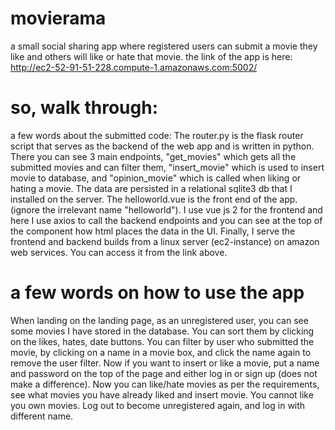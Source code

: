 # movierama
a small social sharing app where registered users can submit a movie they like and others will like or hate that movie.
the link of the app is here: http://ec2-52-91-51-228.compute-1.amazonaws.com:5002/ 

# so, walk through:
a few words about the submitted code:
The router.py is the flask router script that serves as the backend of the web app and is written in python. There you can see 3 main endpoints, "get_movies" which gets all the submitted movies and can filter them, "insert_movie" which is used to insert movie to database, and "opinion_movie" which is called when liking or hating a movie. The data are persisted in a relational sqlite3 db that I installed on the server.
The helloworld.vue is the front end of the app. (ignore the irrelevant name "helloworld"). I use vue js 2 for the frontend and here I use axios to call the backend endpoints and you can see at the top of the component how html places the data in the UI. 
Finally, I serve the frontend and backend builds from a linux server (ec2-instance) on amazon web services. You can access it from the link above.

# a few words on how to use the app
When landing on the landing page, as an unregistered user, you can see some movies I have stored in the database. You can sort them by clicking on the likes, hates, date buttons. You can filter by user who submitted the movie, by clicking on a name in a movie box, and click the name again to remove the user filter. Now if you want to insert or like a movie, put a name and password on the top of the page and either log in or sign up (does not make a difference). Now you can like/hate movies as per the requirements, see what movies you have already liked and insert movie. You cannot like you own movies. Log out to become unregistered again, and log in with different name.
